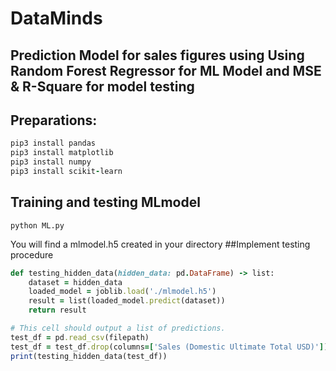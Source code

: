 # DataMinds
## Prediction Model for sales figures using Using Random Forest Regressor for ML Model and MSE & R-Square for model testing

## Preparations:
```ruby
pip3 install pandas
pip3 install matplotlib
pip3 install numpy
pip3 install scikit-learn
```

## Training and testing MLmodel 
```
python ML.py
```
You will find a mlmodel.h5 created in your directory
##Implement testing procedure
```ruby
def testing_hidden_data(hidden_data: pd.DataFrame) -> list:
    dataset = hidden_data
    loaded_model = joblib.load('./mlmodel.h5')
    result = list(loaded_model.predict(dataset))
    return result

# This cell should output a list of predictions.
test_df = pd.read_csv(filepath)
test_df = test_df.drop(columns=['Sales (Domestic Ultimate Total USD)'])
print(testing_hidden_data(test_df))

```



